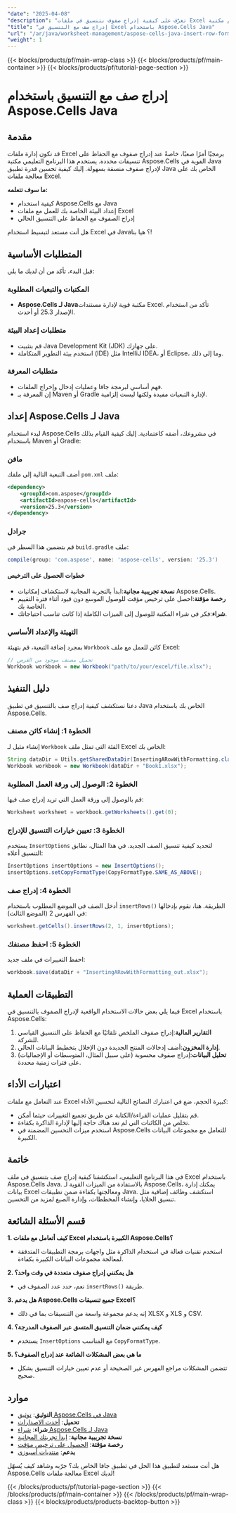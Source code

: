 ```yaml
---
"date": "2025-04-08"
"description": "تعرّف على كيفية إدراج صفوف بتنسيق في ملفات Excel باستخدام مكتبة Aspose.Cells لجافا. اتبع هذا الدليل خطوة بخطوة لإدارة أوراق العمل بسلاسة."
"title": "إدراج صف مع التنسيق في Excel باستخدام Aspose.Cells Java"
"url": "/ar/java/worksheet-management/aspose-cells-java-insert-row-formatting/"
"weight": 1
---
```


{{< blocks/products/pf/main-wrap-class >}}
{{< blocks/products/pf/main-container >}}
{{< blocks/products/pf/tutorial-page-section >}}


# إدراج صف مع التنسيق باستخدام Aspose.Cells Java

## مقدمة

قد تكون إدارة ملفات Excel برمجيًا أمرًا صعبًا، خاصةً عند إدراج صفوف مع الحفاظ على تنسيقات محددة. يستخدم هذا البرنامج التعليمي مكتبة Aspose.Cells القوية في Java لإدراج صفوف منسقة بسهولة. إليك كيفية تحسين قدرة تطبيق Java الخاص بك على معالجة ملفات Excel.

**ما سوف تتعلمه:**
- كيفية استخدام Aspose.Cells مع Java
- إعداد البيئة الخاصة بك للعمل مع ملفات Excel
- إدراج الصفوف مع الحفاظ على التنسيق الحالي

هل أنت مستعد لتبسيط استخدام Excel في Java؟ هيا بنا!

## المتطلبات الأساسية

قبل البدء، تأكد من أن لديك ما يلي:

### المكتبات والتبعيات المطلوبة
- **Aspose.Cells لـ Java**مكتبة قوية لإدارة مستندات Excel. تأكد من استخدام الإصدار 25.3 أو أحدث.

### متطلبات إعداد البيئة
- قم بتثبيت Java Development Kit (JDK) على جهازك.
- استخدم بيئة التطوير المتكاملة (IDE) مثل IntelliJ IDEA، أو Eclipse، وما إلى ذلك.

### متطلبات المعرفة
- فهم أساسي لبرمجة جافا وعمليات إدخال وإخراج الملفات.
- إن المعرفة بـ Maven أو Gradle لإدارة التبعيات مفيدة ولكنها ليست إلزامية.

## إعداد Aspose.Cells لـ Java

لبدء استخدام Aspose.Cells في مشروعك، أضفه كاعتمادية. إليك كيفية القيام بذلك باستخدام Maven أو Gradle:

### مافن
أضف التبعية التالية إلى ملفك `pom.xml` ملف:
```xml
<dependency>
    <groupId>com.aspose</groupId>
    <artifactId>aspose-cells</artifactId>
    <version>25.3</version>
</dependency>
```

### جرادل
قم بتضمين هذا السطر في `build.gradle` ملف:
```gradle
compile(group: 'com.aspose', name: 'aspose-cells', version: '25.3')
```

#### خطوات الحصول على الترخيص
- **نسخة تجريبية مجانية**:ابدأ بالتجربة المجانية لاستكشاف إمكانيات Aspose.Cells.
- **رخصة مؤقتة**:احصل على ترخيص مؤقت للوصول الموسع دون قيود أثناء فترة التقييم الخاصة بك.
- **شراء**:فكر في شراء المكتبة للوصول إلى الميزات الكاملة إذا كانت تناسب احتياجاتك.

### التهيئة والإعداد الأساسي
بمجرد إضافة التبعية، قم بتهيئة `Workbook` كائن للعمل مع ملف Excel:
```java
// تحميل مصنف موجود من القرص
Workbook workbook = new Workbook("path/to/your/excel/file.xlsx");
```

## دليل التنفيذ

دعنا نستكشف كيفية إدراج صف بالتنسيق في تطبيق Java الخاص بك باستخدام Aspose.Cells.

### الخطوة 1: إنشاء كائن مصنف

إنشاء مثيل لـ `Workbook` الفئة التي تمثل ملف Excel الخاص بك:
```java
String dataDir = Utils.getSharedDataDir(InsertingARowWithFormatting.class) + "RowsAndColumns/";
Workbook workbook = new Workbook(dataDir + "Book1.xlsx");
```

### الخطوة 2: الوصول إلى ورقة العمل المطلوبة

قم بالوصول إلى ورقة العمل التي تريد إدراج صف فيها:
```java
Worksheet worksheet = workbook.getWorksheets().get(0);
```

### الخطوة 3: تعيين خيارات التنسيق للإدراج

يستخدم `InsertOptions` لتحديد كيفية تنسيق الصف الجديد. في هذا المثال، نطابق التنسيق أعلاه:
```java
InsertOptions insertOptions = new InsertOptions();
insertOptions.setCopyFormatType(CopyFormatType.SAME_AS_ABOVE);
```

### الخطوة 4: إدراج صف

أدخل الصف في الموضع المطلوب باستخدام `insertRows()` الطريقة. هنا، نقوم بإدخالها في الفهرس 2 (الموضع الثالث):
```java
worksheet.getCells().insertRows(2, 1, insertOptions);
```

### الخطوة 5: احفظ مصنفك

احفظ التغييرات في ملف جديد:
```java
workbook.save(dataDir + "InsertingARowWithFormatting_out.xlsx");
```

## التطبيقات العملية

فيما يلي بعض حالات الاستخدام الواقعية لإدراج الصفوف بالتنسيق في Excel باستخدام Aspose.Cells:
1. **التقارير المالية**:إدراج صفوف الملخص تلقائيًا مع الحفاظ على التنسيق القياسي للشركة.
2. **إدارة المخزون**:أضف إدخالات المنتج الجديدة دون الإخلال بتخطيط البيانات الحالي.
3. **تحليل البيانات**:إدراج صفوف محسوبة (على سبيل المثال، المتوسطات أو الإجماليات) على فترات زمنية محددة.

## اعتبارات الأداء

عند التعامل مع ملفات Excel كبيرة الحجم، ضع في اعتبارك النصائح التالية لتحسين الأداء:
- قم بتقليل عمليات القراءة/الكتابة عن طريق تجميع التغييرات حيثما أمكن.
- تخلص من الكائنات التي لم تعد هناك حاجة إليها لإدارة الذاكرة بكفاءة.
- استخدم ميزات التحسين المضمنة في Aspose.Cells للتعامل مع مجموعات البيانات الكبيرة.

## خاتمة

في هذا البرنامج التعليمي، استكشفنا كيفية إدراج صف بتنسيق في ملف Excel باستخدام Aspose.Cells Java. بالاستفادة من الميزات القوية لـ Aspose.Cells، يمكنك إدارة بيانات Excel ومعالجتها بكفاءة ضمن تطبيقات Java. استكشف وظائف إضافية مثل تنسيق الخلايا، وإنشاء المخططات، وإدارة الصيغ لمزيد من التحسين.

## قسم الأسئلة الشائعة

**1. كيف أتعامل مع ملفات Excel الكبيرة باستخدام Aspose.Cells؟**
   - استخدم تقنيات فعالة في استخدام الذاكرة مثل واجهات برمجة التطبيقات المتدفقة لمعالجة مجموعات البيانات الكبيرة بكفاءة.

**2. هل يمكنني إدراج صفوف متعددة في وقت واحد؟**
   - نعم، حدد عدد الصفوف في `insertRows()` طريقة.

**3. هل يدعم Aspose.Cells جميع تنسيقات Excel؟**
   - إنه يدعم مجموعة واسعة من التنسيقات بما في ذلك XLSX و XLS و CSV.

**4. كيف يمكنني ضمان التنسيق المتسق عبر الصفوف المدرجة؟**
   - يستخدم `InsertOptions` مع المناسب `CopyFormatType`.

**5. ما هي بعض المشكلات الشائعة عند إدراج الصفوف؟**
   - تتضمن المشكلات مراجع الفهرس غير الصحيحة أو عدم تعيين خيارات التنسيق بشكل صحيح.

## موارد
- **التوثيق**: [توثيق Aspose.Cells في Java](https://reference.aspose.com/cells/java/)
- **تحميل**: [أحدث الإصدارات](https://releases.aspose.com/cells/java/)
- **شراء**: [شراء Aspose.Cells لـ Java](https://purchase.aspose.com/buy)
- **نسخة تجريبية مجانية**: [ابدأ تجربتك المجانية](https://releases.aspose.com/cells/java/)
- **رخصة مؤقتة**: [الحصول على ترخيص مؤقت](https://purchase.aspose.com/temporary-license/)
- **يدعم**: [منتديات أسبوزي](https://forum.aspose.com/c/cells/9)

هل أنت مستعد لتطبيق هذا الحل في تطبيق جافا الخاص بك؟ جرّبه وشاهد كيف يُسهّل Aspose.Cells معالجة ملفات Excel لديك!

{{< /blocks/products/pf/tutorial-page-section >}}
{{< /blocks/products/pf/main-container >}}
{{< /blocks/products/pf/main-wrap-class >}}
{{< blocks/products/products-backtop-button >}}